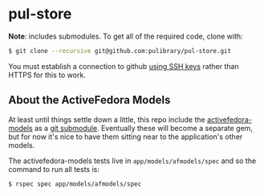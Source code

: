 pul-store
=========

**Note**: includes submodules. To get all of the required code, clone with:

```bash
$ git clone --recursive git@github.com:pulibrary/pul-store.git
```
You must establish a connection to github [using SSH keys](https://help.github.com/articles/generating-ssh-keys) rather than HTTPS for this to work.

## About the ActiveFedora Models

At least until things settle down a little, this repo include the [activefedora-models](https://github.com/pulibrary/activefedora-models) as a [git submodule](http://git-scm.com/book/en/Git-Tools-Submodules). Eventually these will become a separate gem, but for now it's nice to have them sitting near to the application's other models.

The activefedora-models tests live in `app/models/afmodels/spec` and so the command to run all tests is:

```bash
$ rspec spec app/models/afmodels/spec
```

